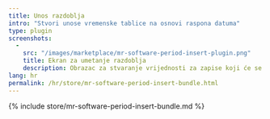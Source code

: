 ```yaml
---
title: Unos razdoblja
intro: "Stvori unose vremenske tablice na osnovi raspona datuma"
type: plugin
screenshots:
  - 
    src: "/images/marketplace/mr-software-period-insert-plugin.png"
    title: Ekran za umetanje razdoblja
    description: Obrazac za stvaranje vrijednosti za zapise koji će se stvoriti 
lang: hr
permalink: /hr/store/mr-software-period-insert-bundle.html
---
```


{% include store/mr-software-period-insert-bundle.md %}
